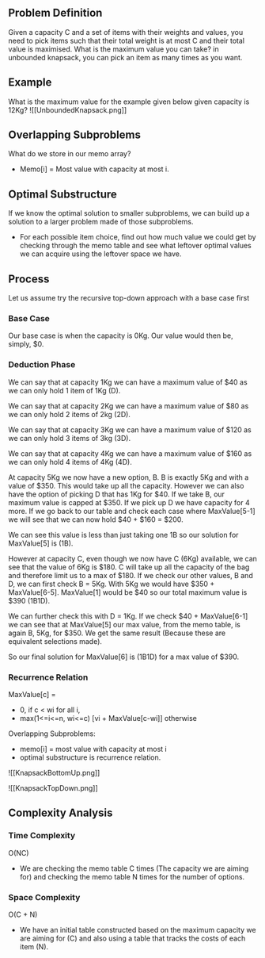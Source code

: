 ## Problem Definition

Given a capacity C and a set of items with their weights and values, you need to pick items such that their total weight is at most C and their total value is maximised. What is the maximum value you can take? in unbounded knapsack, you can pick an item as many times as you want.

## Example

What is the maximum value for the example given below given capacity is 12Kg?
![[UnboundedKnapsack.png]]

## Overlapping Subproblems

What do we store in our memo array?
- Memo\[i] = Most value with capacity at most i.

## Optimal Substructure

If we know the optimal solution to smaller subproblems, we can build up a solution to a larger problem made of those subproblems.
- For each possible item choice, find out how much value we could get by checking through the memo table and see what leftover optimal values we can acquire using the leftover space we have.

## Process

Let us assume try the recursive top-down approach with a base case first

### Base Case

Our base case is when the capacity is 0Kg. Our value would then be, simply, $0.

### Deduction Phase

We can say that at capacity 1Kg we can have a maximum value of $40 as we can only hold 1 item of 1Kg (D).

We can say that at capacity 2Kg we can have a maximum value of $80 as we can only hold 2 items of 2kg (2D).

We can say that at capacity 3Kg we can have a maximum value of $120 as we can only hold 3 items of 3kg (3D).

We can say that at capacity 4Kg we can have a maximum value of $160 as we can only hold 4 items of 4Kg (4D).

At capacity 5Kg we now have a new option, B. B is exactly 5Kg and with a value of $350. This would take up all the capacity. However we can also have the option of picking D that has 1Kg for $40. If we take B, our maximum value is capped at $350. If we pick up D we have capacity for 4 more. If we go back to our table and check each case where MaxValue\[5-1] we will see that we can now hold $40 + $160 = $200.

We can see this value is less than just taking one 1B so our solution for MaxValue\[5] is (1B).

However at capacity C, even though we now have C (6Kg) available, we can see that the value of 6Kg is $180. C will take up all the capacity of the bag and therefore limit us to a max of $180. If we check our other values, B and D, we can first check B = 5Kg. With 5Kg we would have $350 + MaxValue\[6-5]. MaxValue\[1] would be $40 so our total maximum value is $390 (1B1D).

We can further check this with D = 1Kg. If we check $40 + MaxValue\[6-1] we can see that at MaxValue\[5] our max value, from the memo table, is again B, 5Kg, for $350. We get the same result (Because these are equivalent selections made).

So our final solution for MaxValue\[6] is (1B1D) for a max value of $390.

### Recurrence Relation

MaxValue\[c] = 
- 0, if c < wi for all i,
- max(1<=i<=n, wi<=c) \[vi + MaxValue\[c-wi]] otherwise

Overlapping Subproblems:
- memo\[i] = most value with capacity at most i
- optimal substructure is recurrence relation.

![[KnapsackBottomUp.png]]

![[KnapsackTopDown.png]]

## Complexity Analysis

### Time Complexity

O(NC)
- We are checking the memo table C times (The capacity we are aiming for) and checking the memo table N times for the number of options.

### Space Complexity

O(C + N)
- We have an initial table constructed based on the maximum capacity we are aiming for (C) and also using a table that tracks the costs of each item (N).